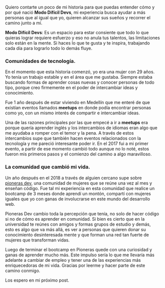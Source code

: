 Quiero contarte un poco de mi historia para que puedas entender cómo y por qué nació **Modo Difícil Devs**, mi experiencia busca ayudar a más personas que al igual que yo, quieren alcanzar sus sueños y recorrer el camino junto a mí.

**Modo Difícil Devs**: Es un espacio para estar consiente que todo lo que quieras lograr requiere esfuerzo y eso no anula tus talentos, las limitaciones solo están en la mente. Si haces lo que te gusta y te inspira, trabajando cada día para lograrlo todo lo demás fluye.

### Comunidades de tecnología.

En el momento que esta historia comenzó, yo era una mujer con 29 años. Yo tenía un trabajo estable y en el área que me gustaba. Siempre estaba buscando formas de aprender cosas nuevas y conocer personas de todo tipo, porque creo firmemente en el poder de intercambiar ideas y conocimiento.

Fue 1 año después de estar viviendo en Medellín que me enteré de que existían eventos llamados **meetups** en donde podía encontrar personas como yo, con un mismo interés de compartir e intercambiar ideas.

Una de las razones principales por las que empecé a ir a **meetups** era porque quería aprender inglés y los intercambios de idiomas eran algo que me ayudaba a romper con el temor y la pena. A través de estos intercambios supe que también hacen eventos relacionados con la tecnología y me pareció interesante poder ir. En el 2017 fui a mi primer evento, a partir de ese momento cambió todo aunque no lo noté, estos fueron mis primeros pasos y el comienzo del camino a algo maravilloso.

### La comunidad que cambió mi vida.

Un año después en el 2018 a través de alguien cercano supe sobre <a href= "https://womint.co/es/inicio/" target = "_blank">pioneras dev</a>, una comunidad de mujeres que se reúne una vez al mes y enseñan código. Fue tal mi experiencia en esta comunidad que realice un bootcamp de 3 meses donde aprendí un montón, compartí con mujeres iguales que yo con ganas de involucrarse en este mundo del desarrollo web.

Pioneras Dev cambio toda la percepción que tenía, no solo de hacer código si no de cómo es aprender en comunidad. Si bien es cierto que en la universidad te reúnes con amigos y formas grupos de estudio y demás, esto es algo que va más allá, es ver a personas que quieren donar su conocimiento desinteresada mente y que forman una red tan fuerte de mujeres que transforman vidas.

Luego de terminar el bootcamp en Pioneras quede con una curiosidad y ganas de aprender mucho más. Este impulso sería lo que me llevaría más adelante a cambiar de empleo y tener una de las experiencias más enriquecedoras de mi vida.
Gracias por leerme y hacer parte de este camino conmigo.

Los espero en mi próximo post.
